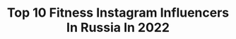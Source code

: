 ---
title: Top 10 Fitness Instagram Influencers In Russia In 2022
description: >-
  Find top fitness Instagram influencers in Russia in 2022. Most popular hashtags: #fitnessmodel #fitness #bodybuilding.
platform: Instagram
hits: 573
text_top: Analyze the top-rated Instagram influencers on inBeat.
text_bottom: Our database has 573 Instagram influencers like this in Russia for you to connect with.
profiles:
  - username: "amira_mdl"
    fullname: >-
      Amira Khayrutdinova
    bio: >-
      Model & Fitness influencer 📩 contact me: amirakhayrutdinova@gmail.com @teamsportsgala Russia, Kazan city Run by mom @gariffova
    location: "Russia"
    followers: 49413
    engagement: 652
    commentsToLikes: 0.073776
    id: ckapbzw691xk60i7837unjlvi
    verified: false
    hashtags: "#nkmag, #teeninfluencer, #avatmagazine, #turkey2020"
  - username: "di_princessssss"
    fullname: >-
      DIANA 👑MODEL👙COACH 💪🏻
    bio: >-
      Fitness Bikini 2018🏆 Miss Bikini 2019👑 For businesses cooperation 📧 pr_drogandi@yahoo.com What’s app +971 54 995 9940 (Aina)
    location: "Russia"
    followers: 62582
    engagement: 471
    commentsToLikes: 0.068822
    id: ck5zuedih27bo0i14rrrwyxl9
    verified: false
    hashtags: "#di, #dibaby, #baby, #rich"
  - username: "elina_888_minazova"
    fullname: >-
      Спорт|Мотивация|Фитнес
    bio: >-
      ▫️Сбросила более 40 кг и помогу тебе ▪️Организовываю фитнес-тур по чёрному морю @the_fitness_tour ▫️Со мной быть полезно↙️
    location: "Russia"
    followers: 7207
    engagement: 1444
    commentsToLikes: 0.051007
    id: ck8t648ldc7az0j78qux4mcxc
    verified: false
    hashtags: "#healthychoices, #fitnessmotivation, #instatag, #fitnesslife"
  - username: "marialobanova"
    fullname: >-
      Мария Лобанова/Maria Lobanova
    bio: >-
      PR Guru&Marketing Bitch Food blogger Fitness Freak First SNC Mag Editor-in-Chief Lobanov PR:ЛИЧНЫЙ ПИАР, ПРОДВИЖЕНИЕ БРЕНДОВ, РЕСТОРАННЫЙ КОНСАЛТИНГ
    location: "Russia"
    followers: 25764
    engagement: 380
    commentsToLikes: 0.071467
    id: ck139p43imfm10i19q8xrmmdh
    verified: false
    hashtags: "#wheretoeatmoscow, #wheretoeatsochi, #antiage, #nescens"
  - username: "natalia_mafia"
    fullname: >-
      Natalia MAFIA
    bio: >-
      Mother House of Mafia Самые эффективные тренировки🔥💪🏼 @nataliamafia_fitness Самые любимые танцы 💃🏼 @nataliamafia_dance
    location: "Russia"
    followers: 9674
    engagement: 731
    commentsToLikes: 0.073869
    id: ck5bu2mtqh2de0i11segyvc8c
    verified: false
    hashtags: "#youslay, #vogue, #nataliamafia, #tutorial"
  - username: "julia_bel_la"
    fullname: >-
      Girl in glasses👓🔥🔥🔥
    bio: >-
      Not a motivator🚫 Not a fitness trainer🚫 Not a Healthy Diet Coach🚫
    location: "Russia"
    followers: 60957
    engagement: 403
    commentsToLikes: 0.036513
    id: ck6uhkd849mi00j7106iu8l7k
    verified: false
    hashtags: ""
  - username: "storchbody"
    fullname: >-
      БИЗНЕС - ФИТНЕС ВЛАДА СТОРЧАЙ
    bio: >-
      ЗДЕСЬ все СЕКРЕТЫ внешнего и ВНУТРЕННЕГО преображения ⠀ Встретимся в моей @storch.fitness.studio ⠀ НОВАЯ КОЛЛЕКЦИЯ STORCHWEAR ДЛЯ ТЕБЯ ⬇️
    location: "Russia"
    followers: 53720
    engagement: 464
    commentsToLikes: 0.030507
    id: ckap02llnofue0i78t4z7kqpc
    verified: false
    hashtags: ""
  - username: "liana_shel"
    fullname: >-
      𝙢𝙤𝙙𝙚𝙡𝙞𝙣𝙜|𝙛𝙖𝙨𝙝𝙞𝙤𝙣|𝙗𝙚𝙖𝙪𝙩𝙮
    bio: >-
      Professional model ▫️shootings▫️fashion show▫️photo-project Fitness model Finalist MrsWorld Belarus Cooperation & advertising 💌 Portfolio ⬇️
    location: "Russia"
    followers: 30259
    engagement: 205
    commentsToLikes: 0.102466
    id: ck6ui7k4gdid70j7167vjraqw
    verified: false
    hashtags: "#lingeriemodel, #muah, #fitnessmodel, #fashionlook"
  - username: "anastasia.motorina"
    fullname: >-
      Anastasia Motorina
    bio: >-
      Russian fitness model. Born July 15, 1975. Natural bodybuilding.
    location: "Russia"
    followers: 136107
    engagement: 523
    commentsToLikes: 0.018375
    id: ck5ckforkwrre0i11j6mkr9gm
    verified: false
    hashtags: "#bodybuilding, #fitnessmodel, #anastasiamotorina, #gym"
  - username: "zlatatarasova"
    fullname: >-
      Zlata
    bio: >-
      Fitness Coach, Moscow #itsallaboutmylegs
    location: "Russia"
    followers: 42527
    engagement: 388
    commentsToLikes: 0.041379
    id: ckap1joexuteg0i78cawh1t9t
    verified: false
    hashtags: "#zlatatarasova, #fitnesstrainer, #fitnessmotivation, #bodybuilding"
---